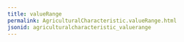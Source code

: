 ```yaml
---
title: valueRange
permalink: AgriculturalCharacteristic.valueRange.html
jsonid: agriculturalcharacteristic_valuerange
---
```


